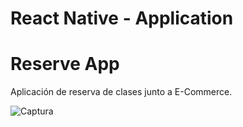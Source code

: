 
# React Native - Application
# Reserve App

Aplicación de reserva de clases junto a E-Commerce.

![Captura](https://github.com/jplamattina/reserve-app-react-native/assets/69357251/eb283d9c-f285-47bc-aff9-1ca6c2cbba20)
